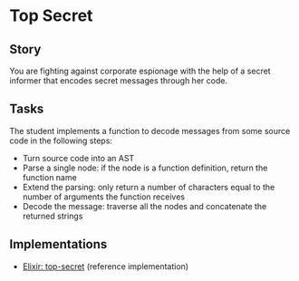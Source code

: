 # Top Secret

## Story

You are fighting against corporate espionage with the help of a secret informer that encodes secret messages through her code.

## Tasks

The student implements a function to decode messages from some source code in the following steps:

- Turn source code into an AST
- Parse a single node: if the node is a function definition, return the function name
- Extend the parsing: only return a number of characters equal to the number of arguments the function receives
- Decode the message: traverse all the nodes and concatenate the returned strings

## Implementations

- [Elixir: top-secret][implementation-elixir] (reference implementation)

[implementation-elixir]: https://github.com/exercism/elixir/blob/main/exercises/concept/top-secret/.docs/instructions.md
